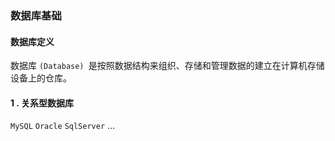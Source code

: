 ### 数据库基础

#### 数据库定义

数据库 `(Database) `是按照数据结构来组织、存储和管理数据的建立在计算机存储设备上的仓库。

#### 1 . 关系型数据库

` MySQL `  ` Oracle `  ` SqlServer ` ...
